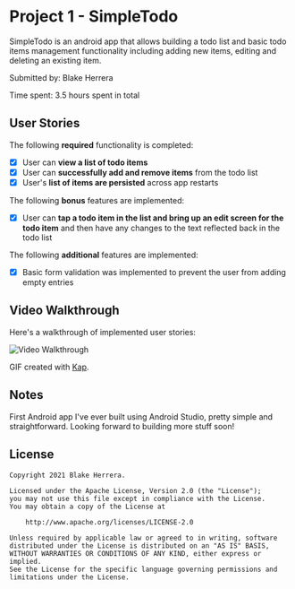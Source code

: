 # Project 1 - SimpleTodo

SimpleTodo is an android app that allows building a todo list and basic todo items management functionality including adding new items, editing and deleting an existing item.

Submitted by: Blake Herrera

Time spent: 3.5 hours spent in total

## User Stories

The following **required** functionality is completed:

* [X] User can **view a list of todo items**
* [X] User can **successfully add and remove items** from the todo list
* [X] User's **list of items are persisted** across app restarts

The following **bonus** features are implemented:

* [X] User can **tap a todo item in the list and bring up an edit screen for the todo item** and then have any changes to the text reflected back in the todo list

The following **additional** features are implemented:

* [X] Basic form validation was implemented to prevent the user from adding empty entries

## Video Walkthrough

Here's a walkthrough of implemented user stories:

<img src='https://github.com/blake8steak/SimpleTodo/blob/master/TodoApp.gif' title='Video Walkthrough' width='' alt='Video Walkthrough' />

GIF created with [Kap](https://getkap.co/).

## Notes

First Android app I've ever built using Android Studio, pretty simple and straightforward. Looking forward to building more stuff soon!

## License

    Copyright 2021 Blake Herrera.
    
    Licensed under the Apache License, Version 2.0 (the "License");
    you may not use this file except in compliance with the License.
    You may obtain a copy of the License at

        http://www.apache.org/licenses/LICENSE-2.0

    Unless required by applicable law or agreed to in writing, software
    distributed under the License is distributed on an "AS IS" BASIS,
    WITHOUT WARRANTIES OR CONDITIONS OF ANY KIND, either express or implied.
    See the License for the specific language governing permissions and
    limitations under the License.
